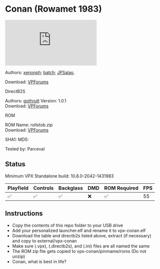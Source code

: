 # Conan (Rowamet 1983)

![Table Preview](https://www.vpforums.org/index.php?app=downloads&module=display&section=screenshot&record=108064&id=13053&full=1)

Authors: [xenonph](https://www.vpforums.org/index.php?showuser=14100);
	 [batch](https://www.vpforums.org/index.php?showuser=30858);
	 [JPSalas](https://www.vpforums.org/index.php?showuser=277);

Download: [VPForums](https://www.vpforums.org/index.php?app=downloads&showfile=13053)

DirectB2S

Authors: [gothrutt](https://www.vpforums.org/index.php?showuser=113691)
Version: 1.0.1  
Download: [VPForums](https://www.vpforums.org/index.php?app=downloads&showfile=12626)

ROM

ROM Name: rollstob.zip  
Download: [VPForums](https://www.vpforums.org/index.php?app=downloads&showfile=681)  

SHA1: 
MD5: 

Tested by: Parceval

## Status 

Minimum VPX Standalone build: 10.8.0-2042-1431983

| Playfield | Controls | Backglass | DMD | ROM Required | FPS | 
|-----------|----------|-----------|-----|--------------|-----|
| :white_check_mark: | :white_check_mark: | :white_check_mark: | :x: | :white_check_mark: | 55 |

## Instructions

- Copy the contents of this repo folder to your USB drive
- Add your personalized launcher.elf and rename it to vpx-conan.elf
- Download the table and directb2s listed above, extract (if necessary) and copy to external/vpx-conan
- Make sure (.vpx), (.directb2s), and (.ini) files are all named the same
- The ROM zip file gets copied to vpx-conan/pinmame/roms (Do not unzip)
- Conan, what is best in life?
